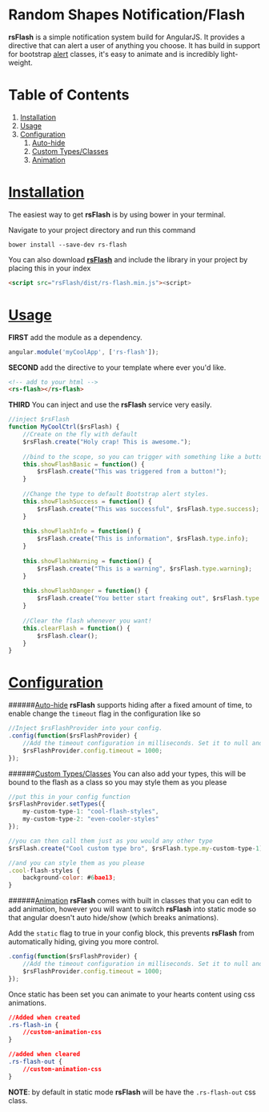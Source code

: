 Random Shapes Notification/Flash
======
**rsFlash** is a simple notification system build for AngularJS. It provides a directive that can alert a user of anything you choose. It has build in support for bootstrap [alert](http://getbootstrap.com/components/#alerts) classes, it's easy to animate and is incredibly light-weight.

Table of Contents
======
1. [Installation](#installation)
2. [Usage](#usage)
3. [Configuration](#uration)
    1. [Auto-hide](#auto-hide) 
    2. [Custom Types/Classes](#custom) 
    3. [Animation](#animation) 

[Installation](id:installation)
======

The easiest way to get **rsFlash** is by using bower in your terminal.

Navigate to your project directory and run this command

```
bower install --save-dev rs-flash
```

You can also download [**rsFlash**](https://github.com/RandomShapes/rsFlash/archive/master.zip) and include the library in your project by placing this in your index

```HTML
<script src="rsFlash/dist/rs-flash.min.js"><script>
```

[Usage](id:usage)
======

**FIRST** add the module as a dependency.

```JavaScript
angular.module('myCoolApp', ['rs-flash']);
```

**SECOND** add the directive to your template where ever you'd like.

```HTML
<!-- add to your html -->
<rs-flash></rs-flash>
```

**THIRD** You can inject and use the **rsFlash** service very easily.

```JavaScript
//inject $rsFlash
function MyCoolCtrl($rsFlash) {
	//Create on the fly with default
    $rsFlash.create("Holy crap! This is awesome.");
    
    //bind to the scope, so you can trigger with something like a button.
    this.showFlashBasic = function() {
    	$rsFlash.create("This was triggered from a button!");
    }
    
    //Change the type to default Bootstrap alert styles.
    this.showFlashSuccess = function() {
    	$rsFlash.create("This was successful", $rsFlash.type.success);
    }
    
    this.showFlashInfo = function() {
    	$rsFlash.create("This is information", $rsFlash.type.info);
    }
    
    this.showFlashWarning = function() {
    	$rsFlash.create("This is a warning", $rsFlash.type.warning);
    }
    
    this.showFlashDanger = function() {
    	$rsFlash.create("You better start freaking out", $rsFlash.type.danger);
    }
    
    //Clear the flash whenever you want!
    this.clearFlash = function() {
    	$rsFlash.clear();
    }
}
```    

[Configuration](id:config)
======
######[Auto-hide](id:auto-hide)
**rsFlash** supports hiding after a fixed amount of time, to enable change the `timeout` flag in the configuration like so

```JavaScript  
//Inject $rsFlashProvider into your config.
.config(function($rsFlashProvider) {
	//Add the timeout configuration in milliseconds. Set it to null and it will never timeout
	$rsFlashProvider.config.timeout = 1000;
});
```

######[Custom Types/Classes](id:custom)
You can also add your types, this will be bound to the flash as a class so you may style them as you please

```JavaScript  
//put this in your config function
$rsFlashProvider.setTypes({
	my-custom-type-1: "cool-flash-styles",
	my-custom-type-2: "even-cooler-styles"
});

//you can then call them just as you would any other type
$rsFlash.create("Cool custom type bro", $rsFlash.type.my-custom-type-1);

//and you can style them as you please
.cool-flash-styles {
	background-color: #6bae13;
}
```
    
######[Animation](id:animation)
**rsFlash** comes with built in classes that you can edit to add animation, however you will want to switch **rsFlash** into static mode so that angular doesn't auto hide/show (which breaks animations).

Add the `static` flag to true in your config block, this prevents **rsFlash** from automatically hiding, giving you more control.
    
```JavaScript  
.config(function($rsFlashProvider) {
	//Add the timeout configuration in milliseconds. Set it to null and it will never timeout
	$rsFlashProvider.config.timeout = 1000;
});
```
    
Once static has been set you can animate to your hearts content using css animations.

```CSS
//Added when created
.rs-flash-in {
	//custom-animation-css
}

//added when cleared
.rs-flash-out {
	//custom-animation-css
}
```

**NOTE**: by default in static mode **rsFlash** will be have the `.rs-flash-out` css class.